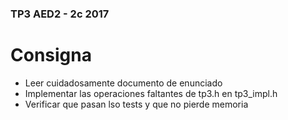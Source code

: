### TP3 AED2 - 2c 2017

# Consigna

- Leer cuidadosamente documento de enunciado
- Implementar las operaciones faltantes de tp3.h en tp3_impl.h
- Verificar que pasan lso tests y que no pierde memoria

